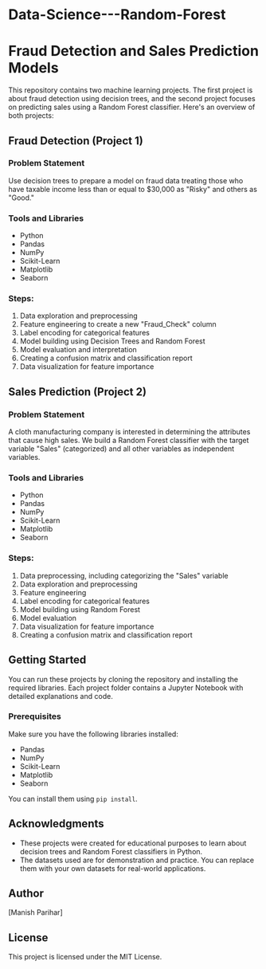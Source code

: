 # Data-Science---Random-Forest
# Fraud Detection and Sales Prediction Models

This repository contains two machine learning projects. The first project is about fraud detection using decision trees, and the second project focuses on predicting sales using a Random Forest classifier. Here's an overview of both projects:

## Fraud Detection (Project 1)

### Problem Statement
Use decision trees to prepare a model on fraud data treating those who have taxable income less than or equal to $30,000 as "Risky" and others as "Good."

### Tools and Libraries
- Python
- Pandas
- NumPy
- Scikit-Learn
- Matplotlib
- Seaborn

### Steps:
1. Data exploration and preprocessing
2. Feature engineering to create a new "Fraud_Check" column
3. Label encoding for categorical features
4. Model building using Decision Trees and Random Forest
5. Model evaluation and interpretation
6. Creating a confusion matrix and classification report
7. Data visualization for feature importance

## Sales Prediction (Project 2)

### Problem Statement
A cloth manufacturing company is interested in determining the attributes that cause high sales. We build a Random Forest classifier with the target variable "Sales" (categorized) and all other variables as independent variables.

### Tools and Libraries
- Python
- Pandas
- NumPy
- Scikit-Learn
- Matplotlib
- Seaborn

### Steps:
1. Data preprocessing, including categorizing the "Sales" variable
2. Data exploration and preprocessing
3. Feature engineering
4. Label encoding for categorical features
5. Model building using Random Forest
6. Model evaluation
7. Data visualization for feature importance
8. Creating a confusion matrix and classification report

## Getting Started

You can run these projects by cloning the repository and installing the required libraries. Each project folder contains a Jupyter Notebook with detailed explanations and code.

### Prerequisites

Make sure you have the following libraries installed:

- Pandas
- NumPy
- Scikit-Learn
- Matplotlib
- Seaborn

You can install them using `pip install`.

## Acknowledgments

- These projects were created for educational purposes to learn about decision trees and Random Forest classifiers in Python.
- The datasets used are for demonstration and practice. You can replace them with your own datasets for real-world applications.

## Author

[Manish Parihar]

## License

This project is licensed under the MIT License.

